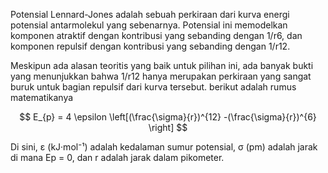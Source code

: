 Potensial Lennard-Jones adalah sebuah perkiraan dari kurva energi potensial antarmolekul yang sebenarnya. Potensial ini memodelkan komponen atraktif dengan kontribusi yang sebanding dengan 1/r6, dan komponen repulsif dengan kontribusi yang sebanding dengan 1/r12. 

Meskipun ada alasan teoritis yang baik untuk pilihan ini, ada banyak bukti yang menunjukkan bahwa 1/r12 hanya merupakan perkiraan yang sangat buruk untuk bagian repulsif dari kurva tersebut. berikut adalah rumus matematikanya

$$ E_{p} = 4 \epsilon \left[(\frac{\sigma}{r})^{12} -(\frac{\sigma}{r})^{6} \right] $$

Di sini, ε (kJ·mol⁻¹) adalah kedalaman sumur potensial, σ (pm) adalah jarak di mana Ep = 0, dan r adalah jarak dalam pikometer.


